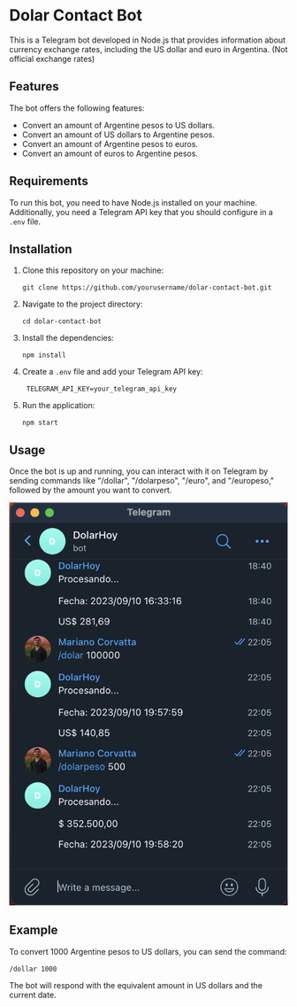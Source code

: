 # Dolar Contact Bot

This is a Telegram bot developed in Node.js that provides information about currency exchange rates, including the US dollar and euro in Argentina. (Not official exchange rates)

## Features

The bot offers the following features:

- Convert an amount of Argentine pesos to US dollars.
- Convert an amount of US dollars to Argentine pesos.
- Convert an amount of Argentine pesos to euros.
- Convert an amount of euros to Argentine pesos.

## Requirements

To run this bot, you need to have Node.js installed on your machine. Additionally, you need a Telegram API key that you should configure in a `.env` file.

## Installation

1. Clone this repository on your machine:

   ```shell
   git clone https://github.com/yourusername/dolar-contact-bot.git
   ```
2. Navigate to the project directory:

   ```shell
   cd dolar-contact-bot
   ```
3. Install the dependencies:

   ```shell
   npm install
   ```
4. Create a `.env` file and add your Telegram API key:

   ```
    TELEGRAM_API_KEY=your_telegram_api_key
   ```
5. Run the application:

   ```shell
   npm start
   ```

## Usage

Once the bot is up and running, you can interact with it on Telegram by sending commands like "/dollar", "/dolarpeso", "/euro", and "/europeso," followed by the amount you want to convert.

![Bot preview.](/preview.png "This is a sample image.")

## Example

To convert 1000 Argentine pesos to US dollars, you can send the command:

 ```shell
 /dollar 1000
 ```

The bot will respond with the equivalent amount in US dollars and the current date.

